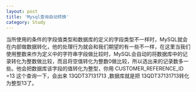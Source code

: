 ```yaml
---
layout: post
title: 'Mysql查询自动转换'
category: Study
---
```

当所使用的条件的字段值类型和数据库的定义的字段类型不一样时，MySQL就会在内部做数据转化，他的处理行为就会和我们期望的有一些不一样，在这里当我们使用整数来作为定义中的字符串字段做比较时，MySQL会自动的将数据库中的记录转化为整数做比较，而且将空值转化为整数0做比较，所以选出来的记录数多一些。他会把数据库该字段的值转化为整型，你用 CUSTOMER_REFERENCE_ID =13 这个查询一下，会出来 13QDT37131713 ,数据库就是把 13QDT37131713转化为整型13了。
